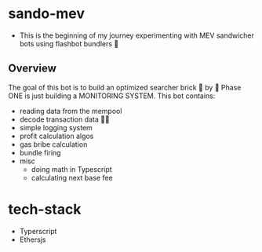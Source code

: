 # sando-mev
- This is the beginning of my journey experimenting with MEV sandwicher bots using  flashbot bundlers 🧱 
## Overview

The goal of this bot is to build an optimized searcher brick 🧱 by 🧱
 Phase ONE is just building a MONITORING SYSTEM. This bot contains:

- reading data from the mempool
- decode transaction data 🚧🚧
- simple logging system
- profit calculation algos
- gas bribe calculation
- bundle firing
- misc
  - doing math in Typescript
  - calculating next base fee

# tech-stack
- Typerscript
- Ethersjs
